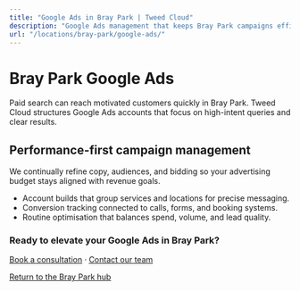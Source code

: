 ```yaml
---
title: "Google Ads in Bray Park | Tweed Cloud"
description: "Google Ads management that keeps Bray Park campaigns efficient and measurable."
url: "/locations/bray-park/google-ads/"
---
```


# Bray Park Google Ads

Paid search can reach motivated customers quickly in Bray Park. Tweed Cloud structures Google Ads accounts that focus on high-intent queries and clear results.

## Performance-first campaign management

We continually refine copy, audiences, and bidding so your advertising budget stays aligned with revenue goals.

- Account builds that group services and locations for precise messaging.
- Conversion tracking connected to calls, forms, and booking systems.
- Routine optimisation that balances spend, volume, and lead quality.

### Ready to elevate your Google Ads in Bray Park?

[Book a consultation](/consultation/) · [Contact our team](/contact/)

[Return to the Bray Park hub](/locations/bray-park/)
